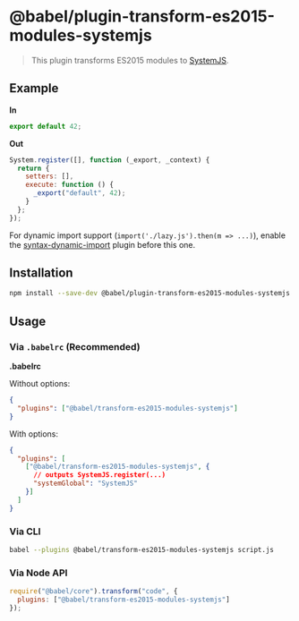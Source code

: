 # @babel/plugin-transform-es2015-modules-systemjs

> This plugin transforms ES2015 modules to [SystemJS](https://github.com/systemjs/systemjs).

## Example

**In**

```javascript
export default 42;
```

**Out**

```javascript
System.register([], function (_export, _context) {
  return {
    setters: [],
    execute: function () {
      _export("default", 42);
    }
  };
});
```

For dynamic import support (`import('./lazy.js').then(m => ...)`), enable the [syntax-dynamic-import](https://babeljs.io/docs/plugins/syntax-dynamic-import/) plugin before this one.

## Installation

```sh
npm install --save-dev @babel/plugin-transform-es2015-modules-systemjs
```

## Usage

### Via `.babelrc` (Recommended)

**.babelrc**

Without options:

```json
{
  "plugins": ["@babel/transform-es2015-modules-systemjs"]
}
```

With options:

```json
{
  "plugins": [
    ["@babel/transform-es2015-modules-systemjs", {
      // outputs SystemJS.register(...)
      "systemGlobal": "SystemJS"
    }]
  ]
}
```

### Via CLI

```sh
babel --plugins @babel/transform-es2015-modules-systemjs script.js
```

### Via Node API

```javascript
require("@babel/core").transform("code", {
  plugins: ["@babel/transform-es2015-modules-systemjs"]
});
```
